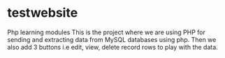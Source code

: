 # testwebsite
Php learning modules
This is the project where we are using PHP for sending and extracting data from MySQL databases using php.
Then we also add 3 buttons i.e edit, view, delete record rows to play with the data.
